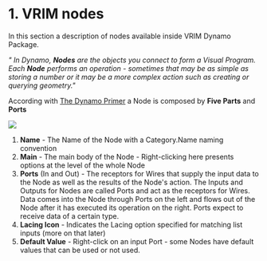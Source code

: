 # 1. VRIM nodes

In this section a description of nodes available inside VRIM Dynamo Package.

_" In Dynamo, **Nodes** are the objects you connect to form a Visual Program. Each **Node** performs an operation - sometimes that may be as simple as storing a number or it may be a more complex action such as creating or querying geometry."_

According with [The Dynamo Primer](http://dynamoprimer.com/en/index.html) a Node is composed by **Five Parts** and **Ports**

![](http://dynamoprimer.com/en/03_Anatomy-of-a-Dynamo-Definition/images/3-1/00-AnatomyOfANode.jpg)

1. **Name** - The Name of the Node with a Category.Name naming convention
2. **Main** - The main body of the Node - Right-clicking here presents options at the level of the whole Node
3. **Ports** \(In and Out\) - The receptors for Wires that supply the input data to the Node as well as the results of the Node's action.  The Inputs and Outputs for Nodes are called Ports and act as the receptors for Wires. Data comes into the Node through Ports on the left and flows out of the Node after it has executed its operation on the right. Ports expect to receive data of a certain type.
4. **Lacing Icon** - Indicates the Lacing option specified for matching list inputs \(more on that later\)
5. **Default Value** - Right-click on an input Port - some Nodes have default values that can be used or not used.



